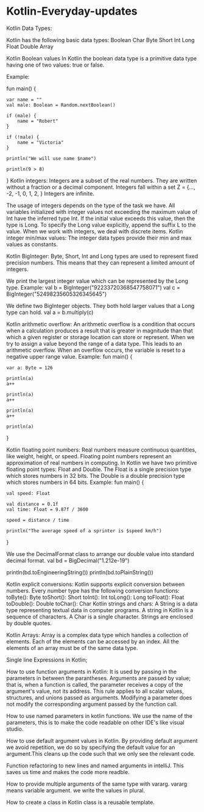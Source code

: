 

# Kotlin-Everyday-updates


Kotlin Data Types:

Kotlin has the following basic data types:
Boolean
Char
Byte
Short
Int
Long
Float
Double
Array

Kotlin Boolean values
In Kotlin the boolean data type is a primitive data type having one of two values: true or false.

Example:

fun main() {

    var name = ""
    val male: Boolean = Random.nextBoolean()

    if (male) {
        name = "Robert"
    }

    if (!male) {
        name = "Victoria"
    }

    println("We will use name $name")

    println(9 > 8)
}
Kotlin integers:
Integers are a subset of the real numbers. They are written without a fraction or a decimal component. Integers fall within a set Z = {..., -2, -1, 0, 1, 2, } Integers are infinite.

The usage of integers depends on the type of the task we have. 
All variables initialized with integer values not exceeding the maximum value of Int have the inferred type Int. 
If the initial value exceeds this value, then the type is Long. To specify the Long value explicitly, append the suffix L to the value.
When we work with integers, we deal with discrete items.
Kotlin integer min/max values:
The integer data types provide their min and max values as constants.

Kotlin BigInteger:
Byte, Short, Int and Long types are used to represent fixed precision numbers. This means that they can represent a limited amount of integers. 

We print the largest integer value which can be represented by the Long type. Example:
val b = BigInteger("92233720368547758071")
val c = BigInteger("52498235605326345645")

We define two BigInteger objects. They both hold larger values that a Long type can hold.
val a = b.multiply(c)

Kotlin arithmetic overflow:
An arithmetic overflow is a condition that occurs when a calculation produces a result that is greater in magnitude than that which a given register or storage location can store or represent.
When we try to assign a value beyond the range of a data type. This leads to an arithmetic overflow. When an overflow occurs, the variable is reset to a negative upper range value.
Example:
fun main() {

    var a: Byte = 126

    println(a)
    a++

    println(a)
    a++

    println(a)
    a++

    println(a)
}

Kotlin floating point numbers:
Real numbers measure continuous quantities, like weight, height, or speed. Floating point numbers represent an approximation of real numbers in computing. In Kotlin we have two primitive floating point types: Float and Double. The Float is a single precision type which stores numbers in 32 bits. The Double is a double precision type which stores numbers in 64 bits.
Example:
fun main() {

    val speed: Float

    val distance = 0.1f
    val time: Float = 9.87f / 3600

    speed = distance / time

    println("The average speed of a sprinter is $speed km/h")
}

We use the DecimalFormat class to arrange our double value into standard decimal format.
val bd = BigDecimal("1.212e-19")

println(bd.toEngineeringString())
println(bd.toPlainString())

Kotlin explicit conversions:
Kotlin supports explicit conversion between numbers.
Every number type has the following conversion functions:
toByte(): Byte
toShort(): Short
toInt(): Int
toLong(): Long
toFloat(): Float
toDouble(): Double
toChar(): Char
Kotlin strings and chars:
A String is a data type representing textual data in computer programs. A string in Kotlin is a sequence of characters. A Char is a single character. Strings are enclosed by double quotes.

Kotlin Arrays:
Array is a complex data type which handles a collection of elements. Each of the elements can be accessed by an index. All the elements of an array must be of the same data type.

Single line Expressions in Kotlin;

How to use function arguments in Kotlin:
It is used by passing in the parameters in between the parantheses.
Arguments are passed by value; that is, when a function is called, the parameter receives a copy of the argument's value, not its address. This rule applies to all scalar values, structures, and unions passed as arguments. Modifying a parameter does not modify the corresponding argument passed by the function call.

How to use named parameters in kotlin functions.
We use the name of the parameters, this is to make the code readable on other IDE's like visual studio.

How to use default argument values in Kotlin.
By providing default argument we avoid repetition, we do so by specifying the default value for an argument.This cleans up the code such that we only see the relevant code.

Function refactoring to new lines and named arguments in intelliJ.
This saves us time and makes the code more readble.

How to provide multiple arguments of the same type with vararg.
vararg means variable argument.
we write the values in plural.


How to create a class in Kotlin
class is a reusable template.

